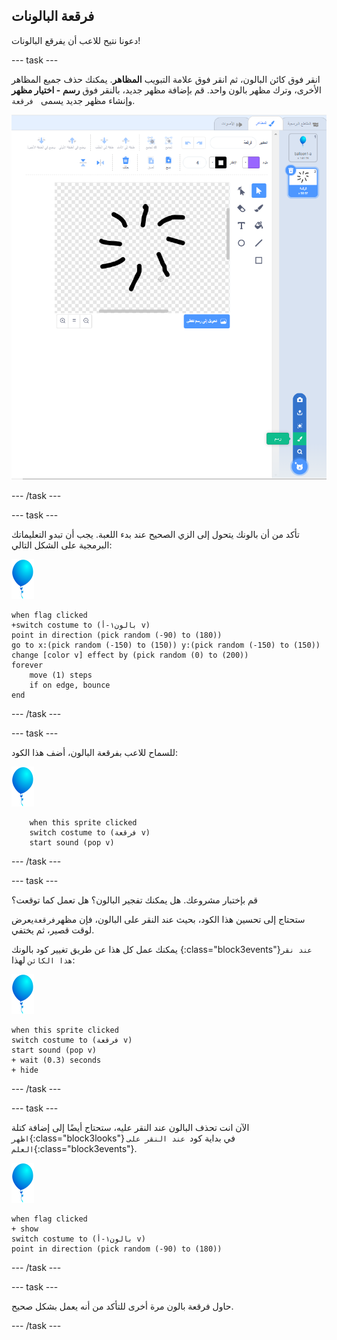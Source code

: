 ## فرقعة البالونات

دعونا نتيح للاعب أن يفرقع البالونات!

--- task ---

انقر فوق كائن البالون، ثم انقر فوق علامة التبويب **المظاهر**. يمكنك حذف جميع المظاهر الأخرى، وترك مظهر بالون واحد. قم بإضافة مظهر جديد، بالنقر فوق **رسم - اختيار مظهر** وإنشاء مظهر جديد يسمى ` فرقعة`.

![مظهر البالون يسمى فرقعة](images/balloons-costume.png)

--- /task ---

--- task ---

تأكد من أن بالونك يتحول إلى الزي الصحيح عند بدء اللعبة. يجب أن تبدو التعليماتك البرمجية على الشكل التالي:

![كائن بالون](images/balloon-sprite.png)

```blocks3
when flag clicked
+switch costume to (بالون١-أ v)
point in direction (pick random (-90) to (180))
go to x:(pick random (-150) to (150)) y:(pick random (-150) to (150))
change [color v] effect by (pick random (0) to (200))
forever
    move (1) steps
    if on edge, bounce
end
```

--- /task ---

--- task ---

للسماح للاعب بفرقعة البالون، أضف هذا الكود:

![كائن بالون](images/balloon-sprite.png)

```blocks3
    when this sprite clicked
    switch costume to (فرقعة v)
    start sound (pop v)
```

--- /task ---

--- task ---

قم بإختبار مشروعك. هل يمكنك تفجير البالون؟ هل تعمل كما توقعت؟

ستحتاج إلى تحسين هذا الكود، بحيث عند النقر على البالون، فإن مظهر` فرقعة `يعرض لوقت قصير، ثم يختفي.

يمكنك عمل كل هذا عن طريق تغيير كود بالونك {:class="block3events"}`عند نقر هذا الكائن` لهذا:

![كائن بالون](images/balloon-sprite.png)

```blocks3
when this sprite clicked
switch costume to (فرقعة v)
start sound (pop v)
+ wait (0.3) seconds
+ hide
```

--- /task ---

--- task ---

الآن انت تحذف البالون عند النقر عليه، ستحتاج أيضًا إلى إضافة كتلة `اظهر`{:class="block3looks"} في بداية كود` عند النقر على العلم`{:class="block3events"}.

![كائن بالون](images/balloon-sprite.png)

```blocks3
when flag clicked
+ show
switch costume to (بالون١-أ v)
point in direction (pick random (-90) to (180))
```

--- /task ---

--- task ---

حاول فرقعة بالون مرة أخرى للتأكد من أنه يعمل بشكل صحيح.

--- /task ---
